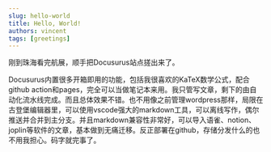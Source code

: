 ```yaml
---
slug: hello-world
title: Hello, World!
authors: vincent
tags: [greetings]
---
```


刚到珠海看完航展，顺手把Docusurus站点搓出来了。
<!-- truncate -->
Docusurus内置很多开箱即用的功能，包括我很喜欢的KaTeX数学公式，配合github action和pages，完全可以当做笔记本来用。我只管写文章，剩下的由自动化流水线完成。而且总体效果不错。也不用像之前管理wordpress那样，局限在古登堡编辑器里，可以使用vscode强大的markdown工具，可以离线写作，偶尔推送并合并到主分支。并且markdown兼容性非常好，可以导入语雀、notion、joplin等软件的文章，基本做到无痛迁移。反正部署在github，存储分发什么的也不用我担心。码字就完事了。